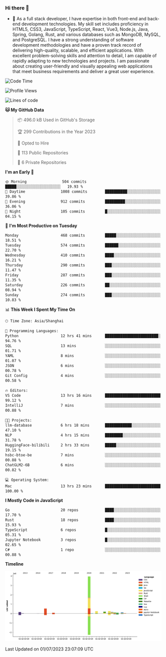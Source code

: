 ### Hi there 👋

- 🌱 As a full stack developer, I have expertise in both front-end and back-end development technologies. My skill set includes proficiency in HTML5, CSS3, JavaScript, TypeScript, React, Vue3, Node.js, Java, Spring, Golang, Rust, and various databases such as MongoDB, MySQL, and PostgreSQL. I have a strong understanding of software development methodologies and have a proven track record of delivering high-quality, scalable, and efficient applications. With excellent problem-solving skills and attention to detail, I am capable of rapidly adapting to new technologies and projects. I am passionate about creating user-friendly and visually appealing web applications that meet business requirements and deliver a great user experience.

<!--START_SECTION:waka-->
![Code Time](http://img.shields.io/badge/Code%20Time-1%2C054%20hrs%206%20mins-blue)

![Profile Views](http://img.shields.io/badge/Profile%20Views-17-blue)

![Lines of code](https://img.shields.io/badge/From%20Hello%20World%20I%27ve%20Written-5.9%20million%20lines%20of%20code-blue)

**🐱 My GitHub Data** 

> 📦 496.0 kB Used in GitHub's Storage 
 > 
> 🏆 299 Contributions in the Year 2023
 > 
> 💼 Opted to Hire
 > 
> 📜 113 Public Repositories 
 > 
> 🔑 6 Private Repositories 
 > 
**I'm an Early 🐤** 

```text
🌞 Morning                504 commits         █████░░░░░░░░░░░░░░░░░░░░   19.93 % 
🌆 Daytime                1008 commits        ██████████░░░░░░░░░░░░░░░   39.86 % 
🌃 Evening                912 commits         █████████░░░░░░░░░░░░░░░░   36.06 % 
🌙 Night                  105 commits         █░░░░░░░░░░░░░░░░░░░░░░░░   04.15 % 
```
📅 **I'm Most Productive on Tuesday** 

```text
Monday                   468 commits         █████░░░░░░░░░░░░░░░░░░░░   18.51 % 
Tuesday                  574 commits         ██████░░░░░░░░░░░░░░░░░░░   22.70 % 
Wednesday                410 commits         ████░░░░░░░░░░░░░░░░░░░░░   16.21 % 
Thursday                 290 commits         ███░░░░░░░░░░░░░░░░░░░░░░   11.47 % 
Friday                   287 commits         ███░░░░░░░░░░░░░░░░░░░░░░   11.35 % 
Saturday                 226 commits         ██░░░░░░░░░░░░░░░░░░░░░░░   08.94 % 
Sunday                   274 commits         ███░░░░░░░░░░░░░░░░░░░░░░   10.83 % 
```


📊 **This Week I Spent My Time On** 

```text
🕑︎ Time Zone: Asia/Shanghai

💬 Programming Languages: 
Python                   12 hrs 41 mins      ████████████████████████░   94.76 % 
SQL                      13 mins             ░░░░░░░░░░░░░░░░░░░░░░░░░   01.71 % 
YAML                     8 mins              ░░░░░░░░░░░░░░░░░░░░░░░░░   01.07 % 
JSON                     6 mins              ░░░░░░░░░░░░░░░░░░░░░░░░░   00.78 % 
Git Config               4 mins              ░░░░░░░░░░░░░░░░░░░░░░░░░   00.58 % 

🔥 Editors: 
VS Code                  13 hrs 16 mins      █████████████████████████   99.12 % 
IntelliJ                 7 mins              ░░░░░░░░░░░░░░░░░░░░░░░░░   00.88 % 

🐱‍💻 Projects: 
llm-database             6 hrs 18 mins       ████████████░░░░░░░░░░░░░   47.10 % 
NLP                      4 hrs 15 mins       ████████░░░░░░░░░░░░░░░░░   31.78 % 
HuggingFace-bilibili     2 hrs 33 mins       █████░░░░░░░░░░░░░░░░░░░░   19.15 % 
hsbc-btoe-be             7 mins              ░░░░░░░░░░░░░░░░░░░░░░░░░   00.88 % 
ChatGLM2-6B              6 mins              ░░░░░░░░░░░░░░░░░░░░░░░░░   00.82 % 

💻 Operating System: 
Mac                      13 hrs 23 mins      █████████████████████████   100.00 % 
```

**I Mostly Code in JavaScript** 

```text
Go                       20 repos            ████░░░░░░░░░░░░░░░░░░░░░   17.70 % 
Rust                     18 repos            ████░░░░░░░░░░░░░░░░░░░░░   15.93 % 
TypeScript               6 repos             █░░░░░░░░░░░░░░░░░░░░░░░░   05.31 % 
Jupyter Notebook         3 repos             █░░░░░░░░░░░░░░░░░░░░░░░░   02.65 % 
C#                       1 repo              ░░░░░░░░░░░░░░░░░░░░░░░░░   00.88 % 
```



**Timeline**

![Lines of Code chart](https://raw.githubusercontent.com/elton/elton/main/assets/bar_graph.png)


 Last Updated on 01/07/2023 23:07:09 UTC
<!--END_SECTION:waka-->

<!--
**elton/elton** is a ✨ _special_ ✨ repository because its `README.md` (this file) appears on your GitHub profile.

Here are some ideas to get you started:

- 🔭 I’m currently working on ...
- 🌱 I’m currently learning ...
- 👯 I’m looking to collaborate on ...
- 🤔 I’m looking for help with ...
- 💬 Ask me about ...
- 📫 How to reach me: ...
- 😄 Pronouns: ...
- ⚡ Fun fact: ...
-->
